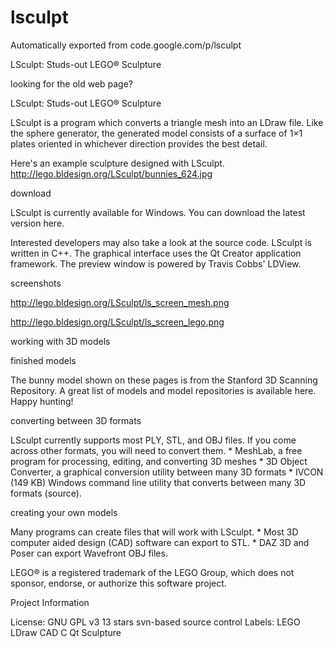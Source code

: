 # lsculpt
Automatically exported from code.google.com/p/lsculpt

LSculpt: Studs-out LEGO® Sculpture

looking for the old web page?

LSculpt: Studs-out LEGO® Sculpture

LSculpt is a program which converts a triangle mesh into an LDraw file. Like the sphere generator, the generated model consists of a surface of 1×1 plates oriented in whichever direction provides the best detail.

Here's an example sculpture designed with LSculpt. http://lego.bldesign.org/LSculpt/bunnies_624.jpg

download

LSculpt is currently available for Windows. You can download the latest version here.

Interested developers may also take a look at the source code. LSculpt is written in C++. The graphical interface uses the Qt Creator application framework. The preview window is powered by Travis Cobbs' LDView.

screenshots

http://lego.bldesign.org/LSculpt/ls_screen_mesh.png

http://lego.bldesign.org/LSculpt/ls_screen_lego.png

working with 3D models

finished models

The bunny model shown on these pages is from the Stanford 3D Scanning Repository. A great list of models and model repositories is available here. Happy hunting!

converting between 3D formats

LSculpt currently supports most PLY, STL, and OBJ files. If you come across other formats, you will need to convert them. * MeshLab, a free program for processing, editing, and converting 3D meshes * 3D Object Converter, a graphical conversion utility between many 3D formats * IVCON (149 KB) Windows command line utility that converts between many 3D formats (source).

creating your own models

Many programs can create files that will work with LSculpt. * Most 3D computer aided design (CAD) software can export to STL. * DAZ 3D and Poser can export Wavefront OBJ files.

LEGO® is a registered trademark of the LEGO Group, which does not sponsor, endorse, or authorize this software project.

Project Information

License: GNU GPL v3
13 stars
svn-based source control
Labels: 
LEGO LDraw CAD C Qt Sculpture
